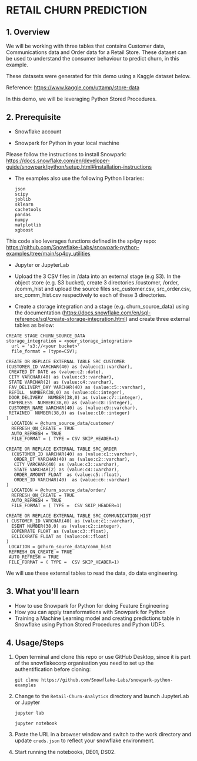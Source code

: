 # RETAIL CHURN PREDICTION 

## 1. Overview
We will be working with three tables that contains Customer data, Communications data and Order data for a Retail Store. These dataset can be used to understand the consumer behaviour to predict churn, in this example.

These datasets were generated for this demo using a Kaggle dataset below.

Reference: https://www.kaggle.com/uttamp/store-data

In this demo, we will be leveraging Python Stored Procedures.

## 2. Prerequisite

* Snowflake account

* Snowpark for Python in your local machine

Please follow the instructions to install Snowpark: https://docs.snowflake.com/en/developer-guide/snowpark/python/setup.html#installation-instructions

* The examples also use the following Python libraries:
   ```
   json
   scipy
   joblib
   sklearn
   cachetools
   pandas
   numpy
   matplotlib
   xgboost
  
   ```
This code also leverages functions defined in the sp4py repo: https://github.com/Snowflake-Labs/snowpark-python-examples/tree/main/sp4py_utilities

* Jupyter or JupyterLab
* Upload the 3 CSV files in /data into an external stage (e.g S3). In the object store (e.g. S3 bucket), create 3 directories /customer, /order, /comm_hist and upload the source files src_customer.csv, src_order.csv, src_comm_hist.csv respectively to each of these 3 directories. 

* Create a storage integration and a stage (e.g. churn_source_data) using the documentation (https://docs.snowflake.com/en/sql-reference/sql/create-storage-integration.html)  and create three external tables as below:

```
CREATE STAGE CHURN_SOURCE_DATA 
storage_integration = <your_storage_integration>
  url = 's3://<your bucket>'
  file_format = (type=CSV);
 ```


```
CREATE OR REPLACE EXTERNAL TABLE SRC_CUSTOMER 
(CUSTOMER_ID VARCHAR(40) as (value:c1::varchar), 
 CREATED_DT DATE as (value:c2::date), 
 CITY VARCHAR(40) as (value:c3::varchar), 
 STATE VARCHAR(2) as (value:c4::varchar), 
 FAV_DELIVERY_DAY VARCHAR(40) as (value:c5::varchar), 
 REFILL  NUMBER(38,0) as (value:c6::integer), 
 DOOR_DELIVERY  NUMBER(38,0) as (value:c7::integer), 
 PAPERLESS  NUMBER(38,0) as (value:c8::integer), 
 CUSTOMER_NAME VARCHAR(40) as (value:c9::varchar),  
 RETAINED  NUMBER(38,0) as (value:c10::integer) 
) 
  LOCATION = @churn_source_data/customer/ 
  REFRESH_ON_CREATE = TRUE 
  AUTO_REFRESH = TRUE 
  FILE_FORMAT = ( TYPE = CSV SKIP_HEADER=1)
  ```
```
CREATE OR REPLACE EXTERNAL TABLE SRC_ORDER 
  (CUSTOMER_ID VARCHAR(40) as (value:c1::varchar), 
   ORDER_DT VARCHAR(40) as (value:c2::varchar), 
   CITY VARCHAR(40) as (value:c3::varchar), 
   STATE VARCHAR(2) as (value:c4::varchar), 
   ORDER_AMOUNT FLOAT  as (value:c5::float), 
   ORDER_ID VARCHAR(40)  as (value:c6::varchar) 
) 
  LOCATION = @churn_source_data/order/ 
  REFRESH_ON_CREATE = TRUE 
  AUTO_REFRESH = TRUE 
  FILE_FORMAT = ( TYPE =  CSV SKIP_HEADER=1) 
 ``` 
 ```
CREATE OR REPLACE EXTERNAL TABLE SRC_COMMUNICATION_HIST 
 ( CUSTOMER_ID VARCHAR(40) as (value:c1::varchar), 
   ESENT NUMBER(38,0) as (value:c2::integer), 
   EOPENRATE FLOAT as (value:c3::float), 
   ECLICKRATE FLOAT as (value:c4::float) 
)
  LOCATION = @churn_source_data/comm_hist 
  REFRESH_ON_CREATE = TRUE 
  AUTO_REFRESH = TRUE 
  FILE_FORMAT = ( TYPE =  CSV SKIP_HEADER=1) 
  ```
  
  We will use these external tables to read the data, do data engineering.

## 3. What you'll learn

* How to use Snowpark for Python for doing Feature Engineering
* How you can apply transformations with Snowpark for Python
* Training a Machine Learning model and creating predictions table in Snowflake using Python Stored Procedures and Python UDFs. 

## 4. Usage/Steps

1. Open terminal and clone this repo or use GitHub Desktop, since it is part of the snowflakecorp organisation you need to set up the authentification before cloning: 

    `git clone https://github.com/Snowflake-Labs/snowpark-python-examples`

2. Change to the `Retail-Churn-Analytics` directory and launch  JupyterLab or Jupyter

    `jupyter lab`
    
    `jupyter notebook`

3. Paste the URL in a browser window and switch to the work directory and update `creds.json` to reflect your snowflake environment.
4. Start running the notebooks, DE01, DS02.

 



